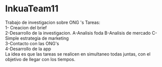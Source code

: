 # InkuaTeam11
Trabajo de investigacion sobre ONG  's
Tareas:<br>
1- Creacion del brief <br>
2-Desarrollo de la investigacion. A-Analisis foda B-Analisis de mercado C-Simple estrategia de marketing<br>
3-Contacto con las ONG's<br>
4-Desarrollo de la app<br>
La idea es que las tareas se realicen en simultaneo todas juntas, con el objetivo de llegar con los tiempos.
